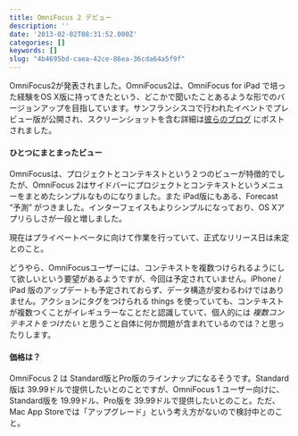 ```yaml
---
title: OmniFocus 2 デビュー
description: ''
date: '2013-02-02T08:31:52.000Z'
categories: []
keywords: []
slug: "4b4695bd-caea-42ce-86ea-36cda64a5f9f"
---
```

OmniFocus2が発表されました。OmniFocus2は、OmniFocus for iPad で培った経験をOS X版に持ってきたという、どこかで聞いたことあるような形でのバージョンアップを目指しています。サンフランシスコで行われたイベントでプレビュー版が公開され、スクリーンショットを含む詳細は[彼らのブログ](http://www.omnigroup.com/blog/entry/debut-of-omnifocus-2) にポストされました。

#### ひとつにまとまったビュー

OmniFocusは、プロジェクトとコンテキストという２つのビューが特徴的でしたが、OmniFocus 2はサイドバーにプロジェクトとコンテキストというメニューをまとめたシンプルなものになりました。また iPad版にもある、Forecast “予測” がつきました。インターフェイスもよりシンプルになっており、OS Xアプリらしさが一段と増しました。

現在はプライベートベータに向けて作業を行っていて、正式なリリース日は未定とのこと。

どうやら、OmniFocusユーザーには、コンテキストを複数つけられるようにして欲しいという要望があるようですが、今回は予定されていません。iPhone / iPad 版のアップデートも予定されておらず、データ構造が変わるわけではありません。アクションにタグをつけられる things を使っていても、コンテキストが複数つくことがイレギュラーなことだと認識していて、個人的には _複数コンテキストをつけたい_ と思うこと自体に何か問題が含まれているのでは？と思ったりします。

#### 価格は？

OmniFocus 2 は Standard版とPro版のラインナップになるそうです。Standard版は 39.99ドルで提供したいとのことですが、OmniFocus 1 ユーザー向けに、Standard版を 19.99ドル、Pro版を 39.99ドルで提供したいとのこと。ただ、Mac App Storeでは「アップグレード」という考え方がないので検討中とのこと。